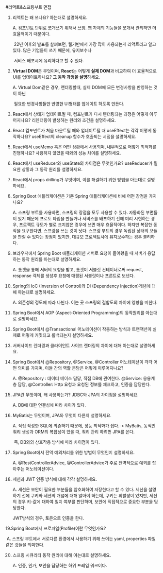 #리액트&스프링부트 면접

1. 리액트는 왜 쓰나요? 아는대로 설명하세요.

   A. 컴포넌트 단위로 쪼개쓰기 위해서 쓰임. 웹 자체의 기능들을 쪼개서 관리하면 더 효율적이기 때문이다.

   ​    22년 이후의 발표를 살펴보면, 웹기반에서 가장 많이 사용되는게 리액트라고 알고 있다. 많은 기업들이 쓰기 때문에, 유지보수나 

   ​    서비스 배포시에 유리하다고 할 수 있다.

2. **Virtual DOM**은 무엇이며, **React**는 어떻게 **실제 DOM**과 비교하여 더 효율적으로 UI를 업데이트하나요? **그 동작 과정을 설명**하세요.

   A. Virtual Dom같은 경우, 랜더링할때, 실제 DOM에 모든 변경사항을 반영하는 것이 아닌 

   ​     필요한 변경사항들만 반영한 UI형태를 업데이트 하도록 만든다. 

3. React에서 상태가 업데이트될 때, 컴포넌트가 다시 렌더링되는 과정은 어떻게 이루어지나요? 리렌더링이 발생하는 원리와 조건을 설명하세요.

4. React 컴포넌트가 처음 마운트될 때와 업데이트될 때 useEffect는 각각 어떻게 동작하나요? useEffect의 cleanup 함수가 호출되는 시점을 설명하세요.

5. React에서 useMemo 훅은 어떤 상황에서 사용되며, 내부적으로 어떻게 최적화를 진행하나요? 사용하지 않았을 때와의 성능 차이를 설명하세요.

6. React에서 useReducer와 useState의 차이점은 무엇인가요? useReducer가 필요한 상황과 그 동작 원리를 설명하세요.

7. React에서 props drilling가 무엇이며, 이를 해결하기 위한 방법을 아는대로 설명하세요.

8. Spring Boot 애플리케이션은 기존 Spring 애플리케이션에 비해 어떤 장점을 가지나요?

   A. 스프링 부트를 사용하면, 스프링의 장점을 모두 사용할 수 있다. 자동화된 부면들이 있기 때문에 프로토 타입을 만들거나 서비스를 배포하기 전에 미리 시현하는 경우, 프로젝트 규모가 별로 크지않은 경우에 쓰면 매우 효율적이다. 하지만 복잡한 동작을 요구한다면, 스프링을 쓰는 것이 낫다. 스프링 부트의 경우 독립된 상태의 모듈을 만질 수 있다는 장점이 있지만, 대규모 프로젝트시에 유지보수하는 경우 불리하다.

9. 브라우저에서 Spring Boot 애플리케이션 서버로 요청이 들어왔을 때 서버가 응답하는 동작 원리를 아는대로 설명하세요.

   A. 톰캣을 통해 서버의 요청을 받고, 톰캣이 서블릿 컨테이너로써 request, response 객체를 생성후 요청에 매핑된 서블릿이나 프론트로 보낸다.

10. Spring의 IoC (Inversion of Control)와 DI (Dependency Injection)개념에 대해 아는대로 설명하세요.

    A. 의존성의 정도에 따라 나뉜다. 이는 곳 스프링의 결합도의 차이에 영향을 미친다. 

11. Spring Boot에서 AOP (Aspect-Oriented Programming)의 동작원리를 아는대로 설명하세요. 

12. Spring Boot에서 @Transactional 어노테이션이 작동하는 방식과 트랜잭션이 실제로 어떻게 커밋되고 롤백되는지 설명하세요.

13. 서버사이드 렌더링과 클라이언트 사이드 렌더링의 차이에 대해 아는대로 설명하세요.

14. Spring Boot에서 @Repository, @Service, @Controller 어노테이션이 각각 어떤 의미를 가지며, 이들 간의 역할 분담은 어떻게 이루어지나요?

    A. @Repository : 데이터 베이스 담당, 직접 DB에 관여한다.  @Service: 응용계층 담당, @Controller:  Http 요청과 요청된 정보를 체크하고, 인증을 담당한다.

15. JPA란 무엇이며, 왜 사용하는가? JDBC와 JPA의 차이점을 설명하세요.

    A. DB에 대한 연결성에 따라 차이가 있다. 

16. MyBatis는 무엇이며, JPA와 무엇이 다른지 설명하세요.

    A. 직접 작성한 SQL에 의존하기 때문에, 성능 최적화가 쉽다.-> MyBatis, 동적인 쿼리 생성과 ORM의 복잡성이 있을 때, 쿼리 관리 하려면 JPA를 쓴다.

    ​    즉, DB와의 상호작용 방식에 따라 차이점이 있다.

17. Spring Boot에서 전역 예외처리를 위한 방법이 무엇인지 설명하세요. 

    A. @RestControllerAdvice, @ControllerAdvice가 주로 전역적으로 예외를 잡아주는 어노테이션이다.

18. 세션과 JWT 인증 방식에 대해 각각 설명하세요.

    A. 세션은 보안이 필요한 부분들을 암호화하여 저장한다고 할 수 있다. 세션을 설명하기 전에 쿠키와 세션의 개념에 대해 알아야 하는데, 쿠키는 휘발성이 있지만, 세션의 경우 키-값에 대하여 일치 여부를 판단하며, 보안에 직접적으로 중요한 부분을 담당한다.

     JWT방식의 경우, 토큰으로 인증을 한다. 

19.Spring Boot에서 프로파일(Profile)이란 무엇인가요?

​      A. 스프링 부트에서 서로다른 환경에서 사용하기 위해 쓰이는 yaml, properties 파일같은 것들을 의미한다.

20. 스프링 시큐리티 동작 원리에 대해 아는대로 설명하세요.

    A. 인증, 인가, 보안을 담당하는 하위 프레임 워크이다. 